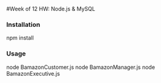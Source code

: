 #Week of 12 HW: Node.js & MySQL

### Installation

npm install

### Usage

node BamazonCustomer.js
node BamazonManager.js
node BamazonExecutive.js
